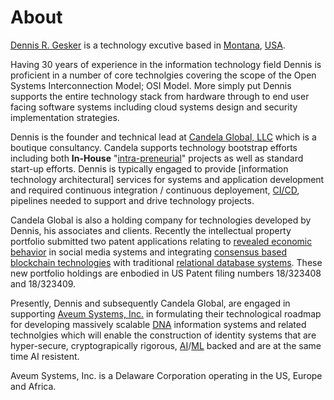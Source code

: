 # About

[Dennis R. Gesker](https://linkedin.com/in/gesker) is a technology excutive based in [Montana](https://en.wikipedia.org/wiki/Montana), [USA](https://en.wikipedia.org/wiki/United_States).

Having 30 years of experience in the information technology field Dennis is proficient in a number of core technolgies covering the scope of the Open Systems Interconnection Model; OSI Model. More simply put Dennis supports the entire technology stack from hardware through to end user facing software systems including cloud systems design and security implementation strategies. 

Dennis is the founder and technical lead at [Candela Global, LLC](https://candela.global) which is a boutique consultancy. Candela supports technology bootstrap efforts including both **In-House** "[intra-preneurial](https://www.investopedia.com/terms/i/intrapreneurship.asp#:~:text=The%20term%20intrapreneurship%20refers%20to,an%20innovative%20product%20or%20service.)" projects as well as standard start-up efforts. Dennis is typically engaged to provide [information technology architectural] services for systems and application development and required continuous integration / continuous deployement, [CI/CD](https://www.redhat.com/en/topics/devops/what-is-ci-cd), pipelines needed to support and drive technology projects. 


Candela Global is also a holding company for technologies developed by Dennis, his associates and clients. Recently the intellectual property portfolio submitted two patent applications relating to [revealed economic behavior](https://www.investopedia.com/terms/r/revealed-preference.asp) in social media systems and integrating [consensus based](https://hacken.io/discover/consensus-mechanisms/) [blockchain technologies](https://en.wikipedia.org/wiki/Blockchain) with traditional [relational database systems](https://www.ibm.com/topics/relational-databases). These new portfolio holdings are enbodied in US Patent filing numbers 18/323408 and 18/323409.

Presently, Dennis and subsequently Candela Global, are engaged in supporting [Aveum Systems, Inc.](https://www.aveumsystems.com/) in formulating their technological roadmap for developing massively scalable [DNA](https://en.wikipedia.org/wiki/DNA) information systems and related technolgies which will enable the construction of identity systems that are hyper-secure, cryptograpically rigorous, [AI](https://en.wikipedia.org/wiki/Artificial_intelligence)/[ML](https://en.wikipedia.org/wiki/Machine_learning) backed and are at the same time AI resistent.

Aveum Systems, Inc. is a Delaware Corporation operating in the US, Europe and Africa.



   
